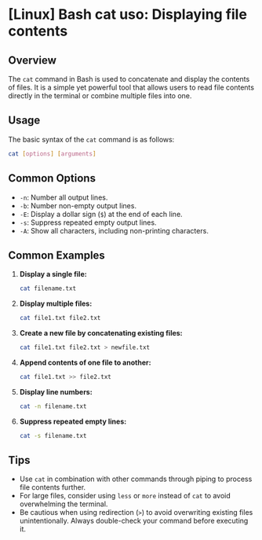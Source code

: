# [Linux] Bash cat uso: Displaying file contents

## Overview
The `cat` command in Bash is used to concatenate and display the contents of files. It is a simple yet powerful tool that allows users to read file contents directly in the terminal or combine multiple files into one.

## Usage
The basic syntax of the `cat` command is as follows:

```bash
cat [options] [arguments]
```

## Common Options
- `-n`: Number all output lines.
- `-b`: Number non-empty output lines.
- `-E`: Display a dollar sign (`$`) at the end of each line.
- `-s`: Suppress repeated empty output lines.
- `-A`: Show all characters, including non-printing characters.

## Common Examples

1. **Display a single file:**
   ```bash
   cat filename.txt
   ```

2. **Display multiple files:**
   ```bash
   cat file1.txt file2.txt
   ```

3. **Create a new file by concatenating existing files:**
   ```bash
   cat file1.txt file2.txt > newfile.txt
   ```

4. **Append contents of one file to another:**
   ```bash
   cat file1.txt >> file2.txt
   ```

5. **Display line numbers:**
   ```bash
   cat -n filename.txt
   ```

6. **Suppress repeated empty lines:**
   ```bash
   cat -s filename.txt
   ```

## Tips
- Use `cat` in combination with other commands through piping to process file contents further.
- For large files, consider using `less` or `more` instead of `cat` to avoid overwhelming the terminal.
- Be cautious when using redirection (`>`) to avoid overwriting existing files unintentionally. Always double-check your command before executing it.
